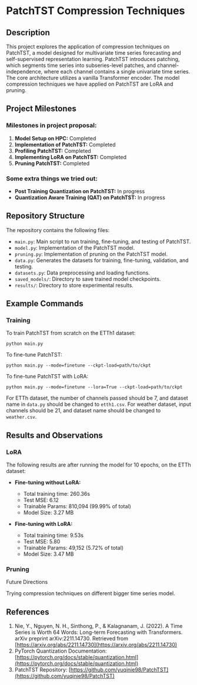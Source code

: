 
# PatchTST Compression Techniques

## Description

This project explores the application of compression techniques on PatchTST, a model designed for multivariate time series forecasting and self-supervised representation learning. PatchTST introduces patching, which segments time series into subseries-level patches, and channel-independence, where each channel contains a single univariate time series. The core architecture utilizes a vanilla Transformer encoder. The model compression techniques we have applied on PatchTST are LoRA and pruning.

## Project Milestones

### Milestones in project proposal:

1. **Model Setup on HPC:** Completed
2. **Implementation of PatchTST:** Completed
3. **Profiling PatchTST:** Completed
4. **Implementing LoRA on PatchTST:** Completed
5. **Pruning PatchTST:** Completed

### Some extra things we tried out:

- **Post Training Quantization on PatchTST:** In progress
- **Quantization Aware Training (QAT) on PatchTST:** In progress

## Repository Structure

The repository contains the following files:

- `main.py`: Main script to run training, fine-tuning, and testing of PatchTST.
- `model.py`: Implementation of the PatchTST model.
- `pruning.py`: Implementation of pruning on the PatchTST model.
- `data.py`: Generates the datasets for training, fine-tuning, validation, and testing.
- `datasets.py`: Data preprocessing and loading functions.
- `saved_models/`: Directory to save trained model checkpoints.
- `results/`: Directory to store experimental results.

## Example Commands

### Training

To train PatchTST from scratch on the ETTh1 dataset:

```
python main.py
```

To fine-tune PatchTST:

```
python main.py --mode=finetune --ckpt-load=path/to/ckpt
```

To fine-tune PatchTST with LoRA:

```
python main.py --mode=finetune --lora=True --ckpt-load=path/to/ckpt
```

For ETTh dataset, the number of channels passed should be 7, and dataset name in `data.py` should be changed to `etth1.csv`. For weather dataset, input channels should be 21, and dataset name should be changed to `weather.csv`.

## Results and Observations

### LoRA

The following results are after running the model for 10 epochs, on the ETTh dataset:

- **Fine-tuning without LoRA:**
  - Total training time: 260.36s
  - Test MSE: 6.12
  - Trainable Params: 810,094 (99.99% of total)
  - Model Size: 3.27 MB

- **Fine-tuning with LoRA:**
  - Total training time: 9.53s
  - Test MSE: 5.80
  - Trainable Params: 49,152 (5.72% of total)
  - Model Size: 3.47 MB

### Pruning

Future Directions

Trying compression techniques on different bigger time series model.

## References

1. Nie, Y., Nguyen, N. H., Sinthong, P., & Kalagnanam, J. (2022). A Time Series is Worth 64 Words: Long-term Forecasting with Transformers. arXiv preprint arXiv:2211.14730. Retrieved from [https://arxiv.org/abs/2211.14730](https://arxiv.org/abs/2211.14730)
2. PyTorch Quantization Documentation: [https://pytorch.org/docs/stable/quantization.html](https://pytorch.org/docs/stable/quantization.html)
3. PatchTST Repository: [https://github.com/yuqinie98/PatchTST](https://github.com/yuqinie98/PatchTST)
